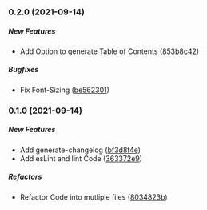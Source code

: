 ### 0.2.0 (2021-09-14)

##### New Features

*  Add Option to generate Table of Contents ([853b8c42](https://github.com/Its-treason/md-files-to-pdf/commit/853b8c42fad4e4dbca5f8645d2e02b4db4cdf8b9))

##### Bugfixes

*  Fix Font-Sizing ([be562301](https://github.com/Its-treason/md-files-to-pdf/commit/be5623014658061d43c80aff47d64d477f42c9ac))


### 0.1.0 (2021-09-14)

##### New Features

*  Add generate-changelog ([bf3d8f4e](https://github.com/Its-treason/md-files-to-pdf/commit/bf3d8f4ed14c84d519e7eb3b41cc1c4695bbb23f))
*  Add esLint and lint Code ([363372e9](https://github.com/Its-treason/md-files-to-pdf/commit/363372e9a62ccacfd71d027382a07240f0d6a757))

##### Refactors

*  Refactor Code into mutliple files ([8034823b](https://github.com/Its-treason/md-files-to-pdf/commit/8034823b4016f830b973e3c008a7a0369e113281))

